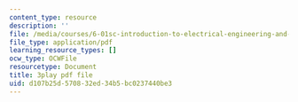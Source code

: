 ```yaml
---
content_type: resource
description: ''
file: /media/courses/6-01sc-introduction-to-electrical-engineering-and-computer-science-i-spring-2011/d107b25d570832ed34b5bc0237440be3_O6HHjiNKsco.pdf
file_type: application/pdf
learning_resource_types: []
ocw_type: OCWFile
resourcetype: Document
title: 3play pdf file
uid: d107b25d-5708-32ed-34b5-bc0237440be3
---
```


